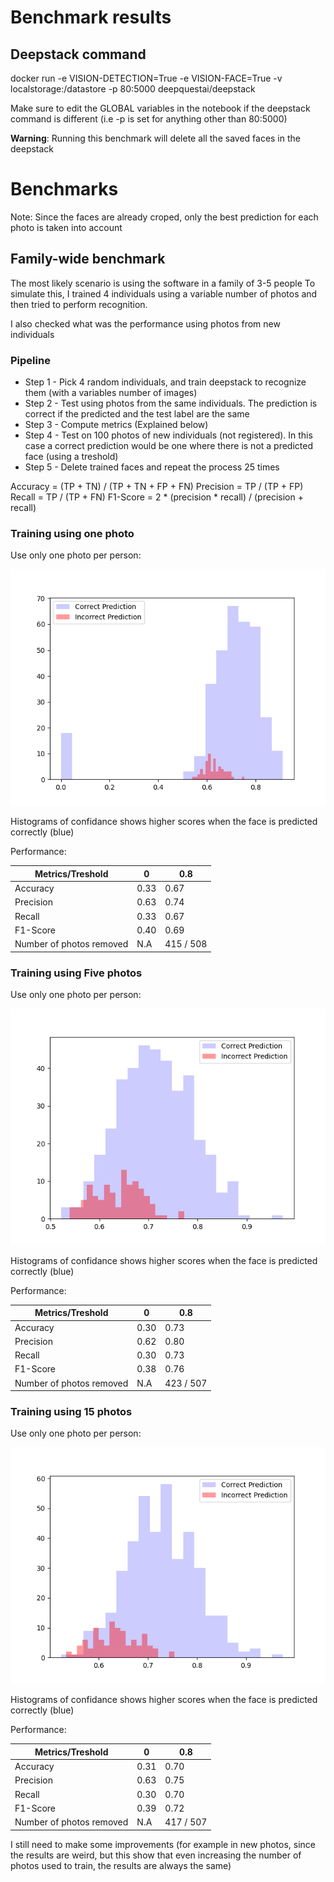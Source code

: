 # Benchmark results 

## Deepstack command 
docker run -e VISION-DETECTION=True -e VISION-FACE=True -v localstorage:/datastore -p 80:5000 deepquestai/deepstack

Make sure to edit the GLOBAL variables in the notebook if the deepstack command is different (i.e -p is set for anything other than 80:5000)

**Warning**: Running this benchmark will delete all the saved faces in the deepstack

# Benchmarks 

Note: Since the faces are already croped, only the best prediction for each photo is taken into account

## Family-wide benchmark

The most likely scenario is using the software in a family of 3-5 people 
To simulate this, I trained 4 individuals using a variable number of photos and then tried to perform recognition. 

I also checked what was the performance using photos from new individuals

### Pipeline 

- Step 1 - Pick 4 random individuals, and train deepstack to recognize them (with a variables number of images)
- Step 2 - Test using photos from the same individuals. The prediction is correct if the predicted and the test label are the same
- Step 3 - Compute metrics (Explained below)
- Step 4 - Test on 100 photos of new individuals (not registered). In this case a correct prediction would be one where there is not a predicted face (using a treshold)
- Step 5 - Delete trained faces and repeat the process 25 times

Accuracy = (TP + TN) / (TP + TN + FP + FN)
Precision = TP / (TP + FP)
Recall = TP / (TP + FN)
F1-Score = 2 * (precision * recall) / (precision + recall)

### Training using one photo

Use only one photo per person: 

![Histogram of confidence](report_figures/01.1_Family_benchmark_histogram_knownPhotos.png)

Histograms of confidance shows higher scores when the face is predicted correctly (blue)

Performance: 

| Metrics/Treshold         	| 0    	| 0.8     	|
|--------------------------	|------	|---------	|
| Accuracy                 	| 0.33 	| 0.67    	|
| Precision                	| 0.63 	| 0.74    	|
| Recall                   	| 0.33 	| 0.67    	|
| F1-Score                 	| 0.40 	| 0.69    	|
| Number of photos removed 	| N.A  	| 415 / 508	|



### Training using Five photos

Use only one photo per person: 

![Histogram of confidence](report_figures/01.2_Family_benchmark_histogram_knownPhotos.png)

Histograms of confidance shows higher scores when the face is predicted correctly (blue)

Performance: 

| Metrics/Treshold         	| 0    	| 0.8     	|
|--------------------------	|------	|---------	|
| Accuracy                 	| 0.30 	| 0.73    	|
| Precision                	| 0.62 	| 0.80    	|
| Recall                   	| 0.30 	| 0.73    	|
| F1-Score                 	| 0.38 	| 0.76    	|
| Number of photos removed 	| N.A  	| 423 / 507 |


### Training using 15 photos

Use only one photo per person: 

![Histogram of confidence](report_figures/01.3_Family_benchmark_histogram_knownPhotos.png)

Histograms of confidance shows higher scores when the face is predicted correctly (blue)

Performance: 

| Metrics/Treshold         	| 0    	| 0.8     	|
|--------------------------	|------	|---------	|
| Accuracy                 	| 0.31 	| 0.70    	|
| Precision                	| 0.63 	| 0.75    	|
| Recall                   	| 0.30 	| 0.70    	|
| F1-Score                 	| 0.39 	| 0.72    	|
| Number of photos removed 	| N.A  	| 417 / 507 |



I still need to make some improvements (for example in new photos, since the results are weird, but this show that even increasing the number of photos used to train, the results are always the same)